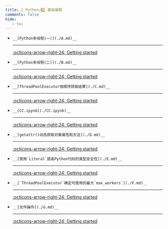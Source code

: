 ```yaml
---
title: 🎈 Python/0️⃣ 基础编程
comments: false
hide:
   - toc
---
```


<div class="grid cards index-info" markdown>

-     __[Python多线程(一)](./A.md)__

	---

	

	

	[:octicons-arrow-right-24: Getting started](./A.md)

-     __[Python多线程(二)](./B.md)__

	---

	

	

	[:octicons-arrow-right-24: Getting started](./B.md)

-     __[ThreadPoolExecutor按顺序获取结果](./C.md)__

	---

	

	

	[:octicons-arrow-right-24: Getting started](./C.md)

-     __[CC.ipynb](./CC.ipynb)__

	---

	

	

	[:octicons-arrow-right-24: Getting started](./CC.ipynb)

-     __[getattr()动态获取对象属性和方法](./D.md)__

	---

	

	

	[:octicons-arrow-right-24: Getting started](./D.md)

-     __[使用`Literal`提高Python代码的类型安全性](./E.md)__

	---

	

	

	[:octicons-arrow-right-24: Getting started](./E.md)

-     __[`ThreadPoolExecutor`确定可使用的最大`max_workers`](./F.md)__

	---

	

	

	[:octicons-arrow-right-24: Getting started](./F.md)

-     __[文件操作](./G.md)__

	---

	

	

	[:octicons-arrow-right-24: Getting started](./G.md)

</div>
